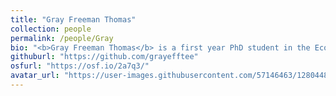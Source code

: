 ```yaml
---
title: "Gray Freeman Thomas"
collection: people
permalink: /people/Gray
bio: "<b>Gray Freeman Thomas</b> is a first year PhD student in the Ecological Psychology Ph.D. program within the Perception, Action, Cognition Division. He is affiliated with the Center for the Ecological Study of Perception and Action and the Connecticut Institute for the Brain and Cognitive Sciences as well. Gray has received a Masters of Arts in Experimental Psychology from the University of Central Oklahoma where his research focused on the dynamic processes of prospective memory. His current research interests include Interpersonal synchrony during conflict, habit formation, dynamics of misinformation, leadership, motivation, generative practice, and team coordination dynamics. During his time with the Federal Aviation Administration (FAA), he researched high visual contrast for unmanned aircraft systems (UAS) , knowledge, skills, and tests for UAS operations, crew and staffing requirements for UAS, human factors involved in risk-based decision making for aviation maintenance, safety culture in aviation maintenance, and maintenance human factors for integration into safety management systems (SMS). A common theme in his approach is promoting accessible, understandable scientific communication to a broader audience. In his free time, Gray hosts his own podcast dedicated to human connection and growth, and he also edits an NBA podcast. His labradoodle, Dawkins, is aptly named for the marriage between his love of basketball (Daryl Dawkins) and science (Richard Dawkins)."
githuburl: "https://github.com/grayefftee"
osfurl: "https://osf.io/2a7q3/"
avatar_url: "https://user-images.githubusercontent.com/57146463/128044803-867a44bd-d472-4635-bb86-b8f4a0808372.png"
---
```


